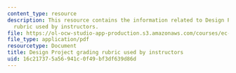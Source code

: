 ```yaml
---
content_type: resource
description: This resource contains the information related to Design Project grading
  rubric used by instructors.
file: https://ol-ocw-studio-app-production.s3.amazonaws.com/courses/ec-711-d-lab-energy-spring-2011/16c217375a56941c0f49bf3df639d86d_MITEC_711S11_proj_rubric.pdf
file_type: application/pdf
resourcetype: Document
title: Design Project grading rubric used by instructors
uid: 16c21737-5a56-941c-0f49-bf3df639d86d
---
```

